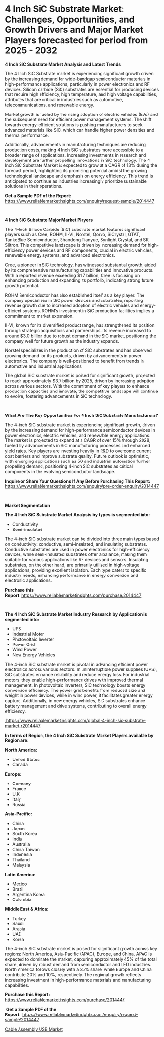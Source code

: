 <p><h1>4 Inch SiC Substrate Market: Challenges, Opportunities, and Growth Drivers and Major Market Players forecasted for period from 2025 - 2032</h1></p><p><strong>4 Inch SiC Substrate Market Analysis and Latest Trends</strong></p>
<p><p>The 4 Inch SiC Substrate market is experiencing significant growth driven by the increasing demand for wide-bandgap semiconductor materials in high-performance applications, particularly in power electronics and RF devices. Silicon carbide (SiC) substrates are essential for producing devices that require high efficiency, high temperature, and high voltage capabilities, attributes that are critical in industries such as automotive, telecommunications, and renewable energy. </p><p>Market growth is fueled by the rising adoption of electric vehicles (EVs) and the subsequent need for efficient power management systems. The shift towards energy-efficient solutions is pushing manufacturers to seek advanced materials like SiC, which can handle higher power densities and thermal performance. </p><p>Additionally, advancements in manufacturing techniques are reducing production costs, making 4 Inch SiC substrates more accessible to a broader range of applications. Increasing investments in research and development are further propelling innovations in SiC technology. The 4 Inch SiC Substrate Market is expected to grow at a CAGR of 13% during the forecast period, highlighting its promising potential amidst the growing technological landscape and emphasis on energy efficiency. This trend is anticipated to continue as industries increasingly prioritize sustainable solutions in their operations.</p></p>
<p><strong>Get a Sample PDF of the Report:&nbsp;</strong> <a href="https://www.reliablemarketinsights.com/enquiry/request-sample/2014447?utm_campaign=2013&utm_medium=2&utm_source=Github&utm_content=ia&utm_term=17012025&utm_id=4-inch-sic-substrate">https://www.reliablemarketinsights.com/enquiry/request-sample/2014447</a></p>
<p>&nbsp;</p>
<p><strong>4 Inch SiC Substrate Major Market Players</strong></p>
<p><p>The 4-Inch Silicon Carbide (SiC) substrate market features significant players such as Cree, ROHM, II-VI, Norstel, Qorvo, SiCrystal, GTAT, TankeBlue Semiconductor, Shandong Tianyue, Synlight Crystal, and SK Siltron. This competitive landscape is driven by increasing demand for high-efficiency power devices and RF components, crucial in electric vehicles, renewable energy systems, and advanced electronics.</p><p>Cree, a pioneer in SiC technology, has witnessed substantial growth, aided by its comprehensive manufacturing capabilities and innovative products. With a reported revenue exceeding $1.7 billion, Cree is focusing on enhancing production and expanding its portfolio, indicating strong future growth potential.</p><p>ROHM Semiconductor has also established itself as a key player. The company specializes in SiC power devices and substrates, reporting revenue growth due to increased adoption of electric vehicles and energy-efficient systems. ROHM’s investment in SiC production facilities implies a commitment to market expansion.</p><p>II-VI, known for its diversified product range, has strengthened its position through strategic acquisitions and partnerships. Its revenue increased to around $3.0 billion due to robust demand in the SiC market, positioning the company well for future growth as the industry expands.</p><p>Norstel specializes in the production of SiC substrates and has observed growing demand for its products, driven by advancements in power electronics. The company is well-positioned to benefit from trends in automotive and industrial applications.</p><p>The global SiC substrate market is poised for significant growth, projected to reach approximately $3.7 billion by 2025, driven by increasing adoption across various sectors. With the commitment of key players to enhance production capacities and innovate, the competitive landscape will continue to evolve, fostering advancements in SiC technology.</p></p>
<p>&nbsp;</p>
<p><strong>What Are The Key Opportunities For 4 Inch SiC Substrate Manufacturers?</strong></p>
<p><p>The 4-inch SiC substrate market is experiencing significant growth, driven by the increasing demand for high-performance semiconductor devices in power electronics, electric vehicles, and renewable energy applications. The market is projected to expand at a CAGR of over 15% through 2028, fueled by advancements in SiC manufacturing processes and enhanced yield rates. Key players are investing heavily in R&D to overcome current cost barriers and improve substrate quality. Future outlook is optimistic, with emerging applications such as 5G and industrial automation further propelling demand, positioning 4-inch SiC substrates as critical components in the evolving semiconductor landscape.</p></p>
<p><strong>Inquire or Share Your Questions If Any Before Purchasing This Report:</strong> <a href="https://www.reliablemarketinsights.com/enquiry/pre-order-enquiry/2014447?utm_campaign=2013&utm_medium=2&utm_source=Github&utm_content=ia&utm_term=17012025&utm_id=4-inch-sic-substrate">https://www.reliablemarketinsights.com/enquiry/pre-order-enquiry/2014447</a></p>
<p>&nbsp;</p>
<p><strong>Market Segmentation</strong></p>
<p><strong>The 4 Inch SiC Substrate Market Analysis by types is segmented into:</strong></p>
<p><ul><li>Conductivity</li><li>Semi-insulated</li></ul></p>
<p><p>The 4-inch SiC substrate market can be divided into three main types based on conductivity: conductive, semi-insulated, and insulating substrates. Conductive substrates are used in power electronics for high-efficiency devices, while semi-insulated substrates offer a balance, making them suitable for various applications like RF devices and sensors. Insulating substrates, on the other hand, are primarily utilized in high-voltage applications, providing excellent isolation. Each type caters to specific industry needs, enhancing performance in energy conversion and electronic applications.</p></p>
<p><strong>Purchase this Report:&nbsp;</strong><a href="https://www.reliablemarketinsights.com/purchase/2014447?utm_campaign=2013&utm_medium=2&utm_source=Github&utm_content=ia&utm_term=17012025&utm_id=4-inch-sic-substrate">https://www.reliablemarketinsights.com/purchase/2014447</a></p>
<p>&nbsp;</p>
<p><strong>The 4 Inch SiC Substrate Market Industry Research by Application is segmented into:</strong></p>
<p><ul><li>UPS</li><li>Industrial Motor</li><li>Photovoltaic Inverter</li><li>Power Grid</li><li>Wind Power</li><li>New Energy Vehicles</li></ul></p>
<p><p>The 4-inch SiC substrate market is pivotal in advancing efficient power electronics across various sectors. In uninterruptible power supplies (UPS), SiC substrates enhance reliability and reduce energy loss. For industrial motors, they enable high-performance drives with improved thermal management. In photovoltaic inverters, SiC technology boosts energy conversion efficiency. The power grid benefits from reduced size and weight in power devices, while in wind power, it facilitates greater energy capture. Additionally, in new energy vehicles, SiC substrates enhance battery management and drive systems, contributing to overall energy efficiency.</p></p>
<p><a href="https://www.reliablemarketinsights.com/global-4-inch-sic-substrate-market-r2014447?utm_campaign=2013&utm_medium=2&utm_source=Github&utm_content=ia&utm_term=17012025&utm_id=4-inch-sic-substrate">&nbsp;https://www.reliablemarketinsights.com/global-4-inch-sic-substrate-market-r2014447</a></p>
<p><strong>In terms of Region, the 4 Inch SiC Substrate Market Players available by Region are:</strong></p>
<p>
    <p> <strong> North America: </strong>
        <ul>
            <li>United States</li>
            <li>Canada</li>
        </ul>
        </p> 
    <p> <strong> Europe: </strong>
        <ul>
            <li>Germany</li>
            <li>France</li>
            <li>U.K.</li>
            <li>Italy</li>
            <li>Russia</li>
        </ul>
        </p> 
    <p> <strong> Asia-Pacific: </strong>
        <ul>
            <li>China</li>
            <li>Japan</li>
            <li>South Korea</li>
            <li>India</li>
            <li>Australia</li>
            <li>China Taiwan</li>
            <li>Indonesia</li>
            <li>Thailand</li>
            <li>Malaysia</li>
        </ul>
        </p> 
    <p> <strong> Latin America: </strong>
        <ul>
            <li>Mexico</li>
            <li>Brazil</li>
            <li>Argentina Korea</li>
            <li>Colombia</li>
        </ul>
        </p> 
    <p> <strong> Middle East & Africa: </strong>
        <ul>
            <li>Turkey</li>
            <li>Saudi</li>
            <li>Arabia</li>
            <li>UAE</li>
            <li>Korea</li>
        </ul>
    </p>
    </p>
<p><p>The 4-inch SiC substrate market is poised for significant growth across key regions: North America, Asia-Pacific (APAC), Europe, and China. APAC is expected to dominate the market, capturing approximately 45% of the total share, driven by robust demand from semiconductor and LED industries. North America follows closely with a 25% share, while Europe and China contribute 20% and 10%, respectively. The regional growth reflects increasing investment in high-performance materials and manufacturing capabilities.</p></p>
<p><strong>Purchase this Report: </strong><a href="https://www.reliablemarketinsights.com/purchase/2014447?utm_campaign=2013&utm_medium=2&utm_source=Github&utm_content=ia&utm_term=17012025&utm_id=4-inch-sic-substrate">https://www.reliablemarketinsights.com/purchase/2014447</a></p>
<p>&nbsp;<strong>Get a Sample PDF of the Report:&nbsp;&nbsp;</strong><a href="https://www.reliablemarketinsights.com/enquiry/request-sample/2014447?utm_campaign=2013&utm_medium=2&utm_source=Github&utm_content=ia&utm_term=17012025&utm_id=4-inch-sic-substrate">https://www.reliablemarketinsights.com/enquiry/request-sample/2014447</a></p>
<p><strong></strong></p>
<p><p><a href="https://github.com/MarciaRunte/Market-Research-Report-List-1/blob/main/cable-assembly-usb-market.md?utm_campaign=2013&utm_medium=2&utm_source=Github&utm_content=ia&utm_term=17012025&utm_id=4-inch-sic-substrate">Cable Assembly USB Market</a></p></p>